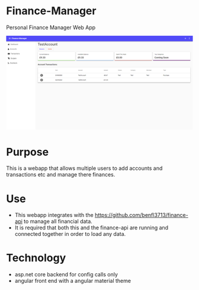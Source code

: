 # Finance-Manager

Personal Finance Manager Web App

![](https://github.com/benfl3713/Finance-Manager/blob/master/src/FinanceManager/FinanceManager/wwwroot/preview.png?raw=true)

# Purpose

This is a webapp that allows multiple users to add accounts and transactions etc and manage there finances.

# Use

- This webapp integrates with the https://github.com/benfl3713/finance-api to manage all financial data.
- It is required that both this and the finance-api are running and connected together in order to load any data.

# Technology

- asp.net core backend for config calls only
- angular front end with a angular material theme
